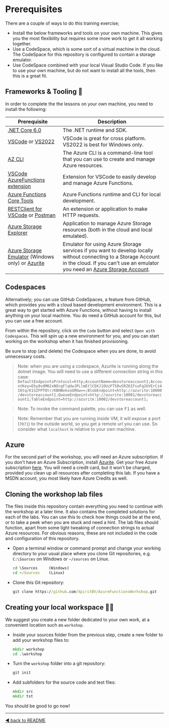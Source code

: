 # Prerequisites

There are a couple of ways to do this training exercise; 

- Install the below frameworks and tools on your own machine. This gives you the most flexibility but requires some more work to get it all working together.
- Use a CodeSpace, which is some sort of a virtual machine in the cloud. The CodeSpace for this repository is configured to contain a storage emulator. 
- Use CodeSpace combined with your local Visual Studio Code. If you like to use your own machine, but do not want to install all the tools, then this is a great fit. 

## Frameworks & Tooling 🧰

In order to complete the the lessons on your own machine, you need to install the following:

|Prerequisite|Description
|-|-
|[.NET Core 6.0](https://dotnet.microsoft.com/en-us/download/dotnet/6.0)|The .NET runtime and SDK. 
|[VSCode](https://code.visualstudio.com/Download) or [VS2022](https://visualstudio.microsoft.com/vs/)|VSCode is great for cross platform. VS2022 is best for Windows only.
|[AZ CLI](https://docs.microsoft.com/en-us/cli/azure/install-azure-cli)|The Azure CLI is a command-line tool that you can use to create and manage Azure resources.|
|[VSCode AzureFunctions extension](https://github.com/Microsoft/vscode-azurefunctions)|Extension for VSCode to easily develop and manage Azure Functions.
|[Azure Functions Core Tools](https://github.com/Azure/azure-functions-core-tools)|Azure Functions runtime and CLI for local development.
|[RESTClient for VSCode](https://marketplace.visualstudio.com/items?itemName=humao.rest-client) or [Postman](https://www.postman.com/)|An extension or  application to make HTTP requests.
|[Azure Storage Explorer](https://azure.microsoft.com/en-us/features/storage-explorer/)|Application to manage Azure Storage resources (both in the cloud and local emulated).
|[Azure Storage Emulator](https://docs.microsoft.com/en-us/azure/storage/common/storage-use-emulator) (Windows only) or [Azurite](https://docs.microsoft.com/en-us/azure/storage/common/storage-use-azurite)|Emulator for using Azure Storage services if you want to develop locally without connecting to a Storage Account in the cloud. If you can't use an emulator you need an [Azure Storage Account](https://docs.microsoft.com/en-us/azure/storage/common/storage-account-create?tabs=azure-portal).

## Codespaces

Alternatively; you can use GitHub CodeSpaces, a feature from GitHub, which provides you with a cloud based development environment. This is a great way to get started with Azure Functions, without having to install anything on your local machine. You do need a GitHub account for this, but you can use a free account. 

From within the repository, click on the `Code` button and select `Open with Codespaces`. This will spin up a new environment for you, and you can start working on the workshop when it has finished provisioning.

Be sure to stop (and delete) the Codespace when you are done, to avoid unnecessary costs.

> Note: when you are using a codespace, Azurite is running along the dotnet image. You will need to use a different connection string in this case: `DefaultEndpointsProtocol=http;AccountName=devstoreaccount1;AccountKey=Eby8vdM02xNOcqFlqUwJPLlmEtlCDXJ1OUzFT50uSRZ6IFsuFq2UVErCz4I6tq/K1SZFPTOtr/KBHBeksoGMGw==;BlobEndpoint=http://azurite:10000/devstoreaccount1;QueueEndpoint=http://azurite:10001/devstoreaccount1;TableEndpoint=http://azurite:10002/devstoreaccount1;`

> Note: To invoke the command palette, you can use <kbd>F1</kbd> as well.

> Note: Remember that you are running inside VM, it will expose a port (`7071`) to the outside world, so you get a remote url you can use. So consider what `localhost` is relative to your own machine. 

## Azure 

For the second part of the workshop, you will need an Azure subscription. If you don't have an Azure Subscription, install [Azurite](https://docs.microsoft.com/en-us/azure/storage/common/storage-use-azurite?tabs=visual-studio#install-and-run-azurite).
Get your free Azure subscription [here](https://azure.microsoft.com/en-us/free). You will need a credit card, but it won't be charged, provided you clean up all resources after completing this lab. If you have a MSDN account, you most likely have Azure Credits as well. 


## Cloning the workshop lab files

The files inside this repository contain everything you need to continue with the workshop at a later time. It also contains the completed solutions for each of the labs. You can use this to check how things could be at the end, or to take a peek when you are stuck and need a hint. The lab files should function, apart from some light tweaking of connection strings to actual Azure resources. For obvious reasons, these are not included in the code and configuration of this repository.

- Open a terminal window or command prompt and change your working directory to your usual place where you clone Git repositories, e.g. `C:\Sources` on Windows or `~/sources` on Linux. 

    ```cmd
    cd \Sources     (Windows)
    cd ~/Sources    (Linux)
    ```
- Clone this Git repository:

    ```cmd
    git clone https://github.com/XpiritBV/AzureFunctionsWorkshop.git
    ```

## Creating your local workspace 👩‍💻

We suggest you create a new folder dedicated to your own work, at a convenient location such as `workshop`.

- Inside your sources folder from the previous step, create a new folder to add your workshop files to:

    ```cmd
    mkdir workshop
    cd .\workshop
    ```

- Turn the `workshop` folder into a git repository:

    ```cmd
    git init
    ```

- Add subfolders for the source code and test files:

    ```cmd
    mkdir src
    mkdir tst
    ```

You should be good to go now!

---
[◀ back to README](../README.md)
